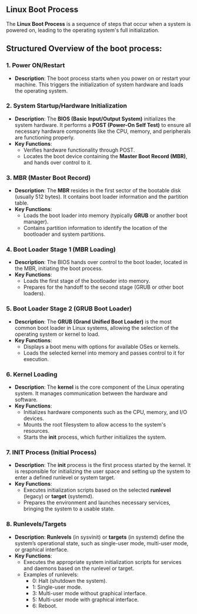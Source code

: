 ## **Linux Boot Process**

The **Linux Boot Process** is a sequence of steps that occur when a system is powered on, leading to the operating system's full initialization. 

Structured Overview of the boot process:
---

### 1. **Power ON/Restart**
   - **Description**: The boot process starts when you power on or restart your machine. This triggers the initialization of system hardware and loads the operating system.
  
### 2. **System Startup/Hardware Initialization**
   - **Description**: The **BIOS (Basic Input/Output System)** initializes the system hardware. It performs a **POST (Power-On Self Test)** to ensure all necessary hardware components like the CPU, memory, and peripherals are functioning properly.
   - **Key Functions**:
     - Verifies hardware functionality through POST.
     - Locates the boot device containing the **Master Boot Record (MBR)**, and hands over control to it.

### 3. **MBR (Master Boot Record)**
   - **Description**: The **MBR** resides in the first sector of the bootable disk (usually 512 bytes). It contains boot loader information and the partition table.
   - **Key Functions**:
     - Loads the boot loader into memory (typically **GRUB** or another boot manager).
     - Contains partition information to identify the location of the bootloader and system partitions.

### 4. **Boot Loader Stage 1 (MBR Loading)**
   - **Description**: The BIOS hands over control to the boot loader, located in the MBR, initiating the boot process.
   - **Key Functions**:
     - Loads the first stage of the bootloader into memory.
     - Prepares for the handoff to the second stage (GRUB or other boot loaders).

### 5. **Boot Loader Stage 2 (GRUB Boot Loader)**
   - **Description**: The **GRUB (Grand Unified Boot Loader)** is the most common boot loader in Linux systems, allowing the selection of the operating system or kernel to load.
   - **Key Functions**:
     - Displays a boot menu with options for available OSes or kernels.
     - Loads the selected kernel into memory and passes control to it for execution.

### 6. **Kernel Loading**
   - **Description**: The **kernel** is the core component of the Linux operating system. It manages communication between the hardware and software.
   - **Key Functions**:
     - Initializes hardware components such as the CPU, memory, and I/O devices.
     - Mounts the root filesystem to allow access to the system's resources.
     - Starts the **init** process, which further initializes the system.

### 7. **INIT Process (Initial Process)**
   - **Description**: The **init** process is the first process started by the kernel. It is responsible for initializing the user space and setting up the system to enter a defined runlevel or system target.
   - **Key Functions**:
     - Executes initialization scripts based on the selected **runlevel** (legacy) or **target** (systemd).
     - Prepares the environment and launches necessary services, bringing the system to a usable state.

### 8. **Runlevels/Targets**
   - **Description**: **Runlevels** (in sysvinit) or **targets** (in systemd) define the system’s operational state, such as single-user mode, multi-user mode, or graphical interface.
   - **Key Functions**:
     - Executes the appropriate system initialization scripts for services and daemons based on the runlevel or target.
     - Examples of runlevels:
       - 0: Halt (shutdown the system).
       - 1: Single-user mode.
       - 3: Multi-user mode without graphical interface.
       - 5: Multi-user mode with graphical interface.
       - 6: Reboot.
